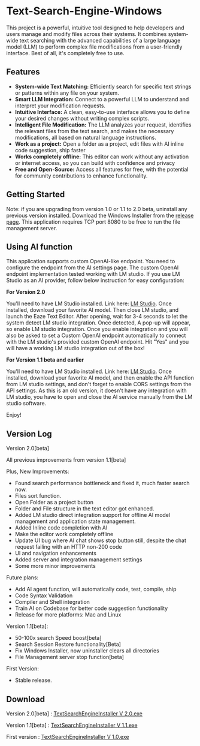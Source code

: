 # Text-Search-Engine-Windows

 <p>
        This project is a powerful, intuitive tool designed to help developers and users manage and modify files across their systems. It combines system-wide text searching with the advanced capabilities of a large language model (LLM) to perform complex file modifications from a user-friendly interface. Best of all, it's completely free to use.
    </p>

<h2>Features</h2>
    <ul>
        <li><strong>System-wide Text Matching:</strong> Efficiently search for specific text strings or patterns within any file on your system.</li>
        <li><strong>Smart LLM Integration:</strong> Connect to a powerful LLM to understand and interpret your modification requests.</li>
        <li><strong>Intuitive Interface:</strong> A clean, easy-to-use interface allows you to define your desired changes without writing complex scripts.</li>
        <li><strong>Intelligent File Modification:</strong> The LLM analyzes your request, identifies the relevant files from the text search, and makes the necessary modifications, all based on natural language instructions.</li>
     <li><strong>Work as a project:</strong> Open a folder as a project, edit files with AI inline code suggestion, ship faster</li>
     <li><strong>Works completely offline:</strong> This editor can work without any activation or internet access, so you can build with confidence and privacy</li>
        <li><strong>Free and Open-Source:</strong> Access all features for free, with the potential for community contributions to enhance functionality.</li>
    </ul>

  <h2>Getting Started</h2>
    <p>

   Note: if you are upgrading from version 1.0 or 1.1 to 2.0 beta, uninstall any previous version installed.
        Download the Windows Installer from the <a href="https://github.com/nurujjamanpollob/Text-Search-Engine-Windows/releases">release page</a>. This application requires TCP port 8080 to be free to run the file management server. 
   </p>
    <p>

   <h2> Using AI function </h2>

 This application supports custom OpenAI-like endpoint. You need to configure the endpoint from the AI settings page. 
 The custom OpenAI endpoint implementation tested working with LM studio. If you use LM Studio as an AI provider, follow below instruction for easy configuration:

 <b>For Version 2.0</b>

 You'll need to have LM Studio installed. Link here: <a href="https://lmstudio.ai/">LM Studio</a>. Once installed, download your favorite AI model. Then close LM studio, 
 and launch the Eaze Text Editor. After opening, wait for 3-4 seconds to let the system detect LM studio integration. Once detected, A pop-up will appear, so enable LM studio integration. 
 Once you enable integration and you will also be asked to set a Custom OpenAI endpoint automatically to connect with the LM studio's provided custom OpenAI endpoint.
 Hit "Yes" and you will have a working LM studio integration out of the box!

  <b>For Version 1.1 beta and earlier</b>
     
  You'll need to have LM Studio installed. Link here: <a href="https://lmstudio.ai/">LM Studio</a>. Once installed, download your favorite AI model, and then enable the API function from LM studio settings, and don't forget to enable CORS settings from the API settings.
  As this is an old version, it doesn't have any integration with LM studio, you have to open and close the AI service manually from the LM studio software.
  </p>

  <p>Enjoy!</p>

  <h2>Version Log</h2>

 Version 2.0[beta]

All previous improvements from version 1.1[beta]

Plus, New Improvements: 
  
  <ul>
   <li>Found search performance bottleneck and fixed it, much faster search now.</li>
   <li>Files sort function.</li>
   <li>Open Folder as a project button</li>
   <li>Folder and File structure in the text editor got enhanced.</li>
   <li>Added LM studio direct integration support for offline AI model management and application state management.</li>
   <li> Added Inline code completion with AI </li>
   <li> Make the editor work completely offline </li>
   <li> Update UI bug where AI chat shows stop button still, despite the chat request failing with an HTTP non-200 code </li>
   <li> UI and navigation enhancements </li>
  <li> Added server and integration management settings </li>
   <li> Some more minor improvements</li>
  </ul>
  
  Future plans:
  
  <ul>
  <li> Add AI agent function, will automatically code, test, compile, ship </li>
  <li> Code Syntax Validation </li>
  <li> Compiler and Shell integration </li>
  <li> Train AI on Codebase for better code suggestion functionality </li>
  <li> Release for more platforms: Mac and Linux</li>
  </ul>


   Version 1.1[beta]: 
  
  <ul>
   <li>50-100x search Speed boost[beta]</li>
   <li>Search Session Restore functionality[Beta]</li>
   <li>Fix Windows Installer, now uninstaller clears all directories </li>
   <li>File Management server stop function[beta]</li>
  </ul>

  First Version: 
  
  <ul><li>Stable release.</li></ul>
  
  <h2> Download</h2>  
  
  Version 2.0[beta] : <a href="https://github.com/nurujjamanpollob/Text-Search-Engine-Windows/releases/download/version-1.1-win-x86_64/TextSearchEngineInstaller.exe">TextSearchEngineInstaller V 2.0.exe</a>

  Version 1.1[beta] : <a href="https://github.com/nurujjamanpollob/Text-Search-Engine-Windows/releases/download/version-1.1-win-x86_64/TextSearchEngineInstaller.exe">TextSearchEngineInstaller V 1.1.exe</a>

   First version : <a href="https://github.com/nurujjamanpollob/Text-Search-Engine-Windows/releases/download/version-1.0.0-win-x86_64/TextSearchEngineInstaller.exe">TextSearchEngineInstaller V 1.0.exe</a> <br><br>

  
